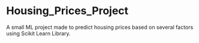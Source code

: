 # Housing_Prices_Project
A small ML project made to predict housing prices based on several factors using Scikit Learn Library.
